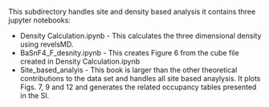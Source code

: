 This subdirectory handles site and density based analysis it contains three jupyter notebooks:
- Density Calculation.ipynb - This calculates the three dimensional density using revelsMD.
- BaSnF4_F_desnity.ipynb - This creates Figure 6 from the cube file created in Density Calculation.ipynb
- Site_based_analyis - This book is larger than the other theoretical contributions to the data set and handles all site based anaylysis. It plots Figs. 7, 9 and 12 and generates the related occupancy tables presented in the SI.
